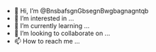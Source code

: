 - 👋 Hi, I’m @BnsbafsgnGbsegnBwgbagnagntqb
- 👀 I’m interested in ...
- 🌱 I’m currently learning ...
- 💞️ I’m looking to collaborate on ...
- 📫 How to reach me ...

<!---
BnsbafsgnGbsegnBwgbagnagntqb/BnsbafsgnGbsegnBwgbagnagntqb is a ✨ special ✨ repository because its `README.md` (this file) appears on your GitHub profile.
You can click the Preview link to take a look at your changes.
--->
